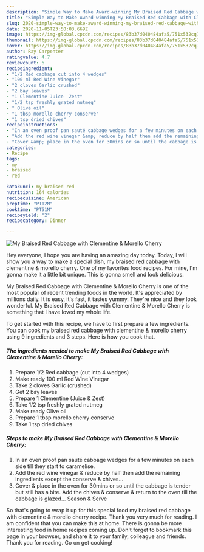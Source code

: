 ```yaml
---
description: "Simple Way to Make Award-winning My Braised Red Cabbage with Clementine &amp;amp; Morello Cherry"
title: "Simple Way to Make Award-winning My Braised Red Cabbage with Clementine &amp;amp; Morello Cherry"
slug: 2020-simple-way-to-make-award-winning-my-braised-red-cabbage-with-clementine-and-amp-morello-cherry
date: 2020-11-05T23:50:03.669Z
image: https://img-global.cpcdn.com/recipes/83b37d040484afa5/751x532cq70/my-braised-red-cabbage-with-clementine-morello-cherry-recipe-main-photo.jpg
thumbnail: https://img-global.cpcdn.com/recipes/83b37d040484afa5/751x532cq70/my-braised-red-cabbage-with-clementine-morello-cherry-recipe-main-photo.jpg
cover: https://img-global.cpcdn.com/recipes/83b37d040484afa5/751x532cq70/my-braised-red-cabbage-with-clementine-morello-cherry-recipe-main-photo.jpg
author: Ray Carpenter
ratingvalue: 4.7
reviewcount: 6
recipeingredient:
- "1/2 Red cabbage cut into 4 wedges"
- "100 ml Red Wine Vinegar"
- "2 cloves Garlic crushed"
- "2 bay leaves"
- "1 Clementine Juice  Zest"
- "1/2 tsp freshly grated nutmeg"
- " Olive oil"
- "1 tbsp morello cherry conserve"
- "1 tsp dried chives"
recipeinstructions:
- "In an oven proof pan sauté cabbage wedges for a few minutes on each side till they start to caramelise."
- "Add the red wine vinegar &amp; reduce by half then add the remaining ingredients except the conserve &amp; chives..."
- "Cover &amp; place in the oven for 30mins or so until the cabbage is tender but still has a bite. Add the chives &amp; conserve &amp; return to the oven till the cabbage is glazed... Season &amp; Serve"
categories:
- Recipe
tags:
- my
- braised
- red

katakunci: my braised red 
nutrition: 164 calories
recipecuisine: American
preptime: "PT12M"
cooktime: "PT51M"
recipeyield: "2"
recipecategory: Dinner

---
```



![My Braised Red Cabbage with Clementine &amp; Morello Cherry](https://img-global.cpcdn.com/recipes/83b37d040484afa5/751x532cq70/my-braised-red-cabbage-with-clementine-morello-cherry-recipe-main-photo.jpg)

Hey everyone, I hope you are having an amazing day today. Today, I will show you a way to make a special dish, my braised red cabbage with clementine &amp; morello cherry. One of my favorites food recipes. For mine, I'm gonna make it a little bit unique. This is gonna smell and look delicious.



My Braised Red Cabbage with Clementine &amp; Morello Cherry is one of the most popular of recent trending foods in the world. It's appreciated by millions daily. It is easy, it's fast, it tastes yummy. They're nice and they look wonderful. My Braised Red Cabbage with Clementine &amp; Morello Cherry is something that I have loved my whole life.


To get started with this recipe, we have to first prepare a few ingredients. You can cook my braised red cabbage with clementine &amp; morello cherry using 9 ingredients and 3 steps. Here is how you cook that.

<!--inarticleads1-->

##### The ingredients needed to make My Braised Red Cabbage with Clementine &amp; Morello Cherry:

1. Prepare 1/2 Red cabbage (cut into 4 wedges)
1. Make ready 100 ml Red Wine Vinegar
1. Take 2 cloves Garlic (crushed)
1. Get 2 bay leaves
1. Prepare 1 Clementine (Juice &amp; Zest)
1. Take 1/2 tsp freshly grated nutmeg
1. Make ready  Olive oil
1. Prepare 1 tbsp morello cherry conserve
1. Take 1 tsp dried chives




<!--inarticleads2-->

##### Steps to make My Braised Red Cabbage with Clementine &amp; Morello Cherry:

1. In an oven proof pan sauté cabbage wedges for a few minutes on each side till they start to caramelise.
1. Add the red wine vinegar &amp; reduce by half then add the remaining ingredients except the conserve &amp; chives...
1. Cover &amp; place in the oven for 30mins or so until the cabbage is tender but still has a bite. Add the chives &amp; conserve &amp; return to the oven till the cabbage is glazed... Season &amp; Serve




So that's going to wrap it up for this special food my braised red cabbage with clementine &amp; morello cherry recipe. Thank you very much for reading. I am confident that you can make this at home. There is gonna be more interesting food in home recipes coming up. Don't forget to bookmark this page in your browser, and share it to your family, colleague and friends. Thank you for reading. Go on get cooking!
